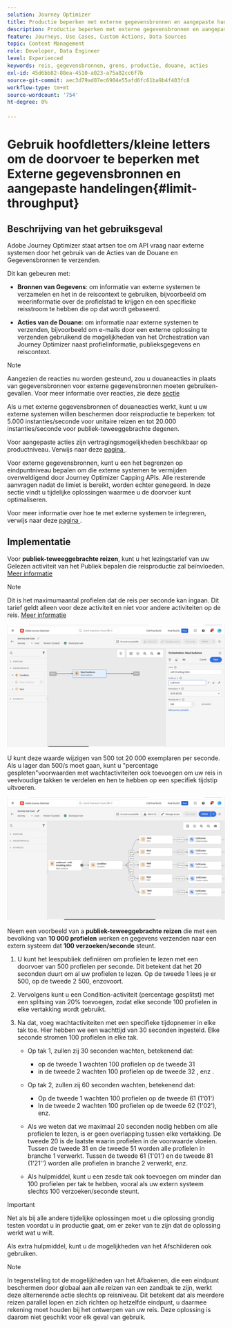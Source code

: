 ```yaml
---
solution: Journey Optimizer
title: Productie beperken met externe gegevensbronnen en aangepaste handelingen
description: Productie beperken met externe gegevensbronnen en aangepaste handelingen
feature: Journeys, Use Cases, Custom Actions, Data Sources
topic: Content Management
role: Developer, Data Engineer
level: Experienced
keywords: reis, gegevensbronnen, grens, productie, douane, acties
exl-id: 45d6bb82-88ea-4510-a023-a75a82cc6f7b
source-git-commit: aec3d79ad07ec6904e55afd6fc61ba9b4f403fc8
workflow-type: tm+mt
source-wordcount: '754'
ht-degree: 0%

---
```


# Gebruik hoofdletters/kleine letters om de doorvoer te beperken met Externe gegevensbronnen en aangepaste handelingen{#limit-throughput}

## Beschrijving van het gebruiksgeval

Adobe Journey Optimizer staat artsen toe om API vraag naar externe systemen door het gebruik van de Acties van de Douane en Gegevensbronnen te verzenden.

Dit kan gebeuren met:

* **Bronnen van Gegevens**: om informatie van externe systemen te verzamelen en het in de reiscontext te gebruiken, bijvoorbeeld om weerinformatie over de profielstad te krijgen en een specifieke reisstroom te hebben die op dat wordt gebaseerd.

* **Acties van de Douane**: om informatie naar externe systemen te verzenden, bijvoorbeeld om e-mails door een externe oplossing te verzenden gebruikend de mogelijkheden van het Orchestration van Journey Optimizer naast profielinformatie, publieksgegevens en reiscontext.

>[!NOTE]
>
>Aangezien de reacties nu worden gesteund, zou u douaneacties in plaats van gegevensbronnen voor externe gegevensbronnen moeten gebruiken-gevallen. Voor meer informatie over reacties, zie deze [ sectie ](../action/action-response.md)

Als u met externe gegevensbronnen of douaneacties werkt, kunt u uw externe systemen willen beschermen door reisproductie te beperken: tot 5.000 instanties/seconde voor unitaire reizen en tot 20.000 instanties/seconde voor publiek-teweeggebrachte degenen.

Voor aangepaste acties zijn vertragingsmogelijkheden beschikbaar op productniveau. Verwijs naar deze [ pagina ](../configuration/external-systems.md#capping).

Voor externe gegevensbronnen, kunt u een het begrenzen op eindpuntniveau bepalen om die externe systemen te vermijden overweldigend door Journey Optimizer Capping APIs. Alle resterende aanvragen nadat de limiet is bereikt, worden echter genegeerd. In deze sectie vindt u tijdelijke oplossingen waarmee u de doorvoer kunt optimaliseren.

Voor meer informatie over hoe te met externe systemen te integreren, verwijs naar deze [ pagina ](../configuration/external-systems.md).

## Implementatie

Voor **publiek-teweeggebrachte reizen**, kunt u het lezingstarief van uw Gelezen activiteit van het Publiek bepalen die reisproductie zal beïnvloeden. [Meer informatie](../building-journeys/read-audience.md)

>[!NOTE]
>
> Dit is het maximumaantal profielen dat de reis per seconde kan ingaan. Dit tarief geldt alleen voor deze activiteit en niet voor andere activiteiten op de reis. [Meer informatie](../building-journeys/read-audience.md)


![](assets/limit-throughput-1.png)

U kunt deze waarde wijzigen van 500 tot 20 000 exemplaren per seconde. Als u lager dan 500/s moet gaan, kunt u &quot;percentage gespleten&quot;voorwaarden met wachtactiviteiten ook toevoegen om uw reis in veelvoudige takken te verdelen en hen te hebben op een specifiek tijdstip uitvoeren.

![](assets/limit-throughput-2.png)

Neem een voorbeeld van a **publiek-teweeggebrachte reizen** die met een bevolking van **10 000 profielen** werken en gegevens verzenden naar een extern systeem dat **100 verzoeken/seconde** steunt.

1. U kunt het leespubliek definiëren om profielen te lezen met een doorvoer van 500 profielen per seconde. Dit betekent dat het 20 seconden duurt om al uw profielen te lezen. Op de tweede 1 lees je er 500, op de tweede 2 500, enzovoort.

1. Vervolgens kunt u een Condition-activiteit (percentage gesplitst) met een splitsing van 20% toevoegen, zodat elke seconde 100 profielen in elke vertakking wordt gebruikt.

1. Na dat, voeg wachtactiviteiten met een specifieke tijdopnemer in elke tak toe. Hier hebben we een wachttijd van 30 seconden ingesteld. Elke seconde stromen 100 profielen in elke tak.

   * Op tak 1, zullen zij 30 seconden wachten, betekenend dat:
      * op de tweede 1 wachten 100 profielen op de tweede 31
      * in de tweede 2 wachten 100 profielen op de tweede 32 , enz .

   * Op tak 2, zullen zij 60 seconden wachten, betekenend dat:
      * Op de tweede 1 wachten 100 profielen op de tweede 61 (1&#39;01&#39;)
      * In de tweede 2 wachten 100 profielen op de tweede 62 (1&#39;02&#39;), enz.

   * Als we weten dat we maximaal 20 seconden nodig hebben om alle profielen te lezen, is er geen overlapping tussen elke vertakking. De tweede 20 is de laatste waarin profielen in de voorwaarde vloeien. Tussen de tweede 31 en de tweede 51 worden alle profielen in branche 1 verwerkt. Tussen de tweede 61 (1&#39;01&#39;) en de tweede 81 (1&#39;21&#39;&#39;) worden alle profielen in branche 2 verwerkt, enz.

   * Als hulpmiddel, kunt u een zesde tak ook toevoegen om minder dan 100 profielen per tak te hebben, vooral als uw extern systeem slechts 100 verzoeken/seconde steunt.

>[!IMPORTANT]
>
>Net als bij alle andere tijdelijke oplossingen moet u die oplossing grondig testen voordat u in productie gaat, om er zeker van te zijn dat de oplossing werkt wat u wilt.

Als extra hulpmiddel, kunt u de mogelijkheden van het Afschilderen ook gebruiken.

>[!NOTE]
>
>In tegenstelling tot de mogelijkheden van het Afbakenen, die een eindpunt beschermen door globaal aan alle reizen van een zandbak te zijn, werkt deze alternerende actie slechts op reisniveau. Dit betekent dat als meerdere reizen parallel lopen en zich richten op hetzelfde eindpunt, u daarmee rekening moet houden bij het ontwerpen van uw reis. Deze oplossing is daarom niet geschikt voor elk geval van gebruik.
